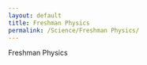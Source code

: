 ```yaml
---
layout: default
title: Freshman Physics
permalink: /Science/Freshman Physics/
---
```


Freshman Physics